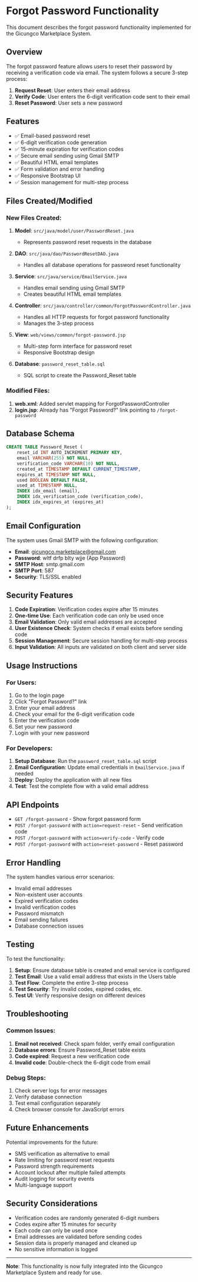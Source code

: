 # Forgot Password Functionality

This document describes the forgot password functionality implemented for the Gicungco Marketplace System.

## Overview

The forgot password feature allows users to reset their password by receiving a verification code via email. The system follows a secure 3-step process:

1. **Request Reset**: User enters their email address
2. **Verify Code**: User enters the 6-digit verification code sent to their email
3. **Reset Password**: User sets a new password

## Features

- ✅ Email-based password reset
- ✅ 6-digit verification code generation
- ✅ 15-minute expiration for verification codes
- ✅ Secure email sending using Gmail SMTP
- ✅ Beautiful HTML email templates
- ✅ Form validation and error handling
- ✅ Responsive Bootstrap UI
- ✅ Session management for multi-step process

## Files Created/Modified

### New Files Created:

1. **Model**: `src/java/model/user/PasswordReset.java`
   - Represents password reset requests in the database

2. **DAO**: `src/java/dao/PasswordResetDAO.java`
   - Handles all database operations for password reset functionality

3. **Service**: `src/java/service/EmailService.java`
   - Handles email sending using Gmail SMTP
   - Creates beautiful HTML email templates

4. **Controller**: `src/java/controller/common/ForgotPasswordController.java`
   - Handles all HTTP requests for forgot password functionality
   - Manages the 3-step process

5. **View**: `web/views/common/forgot-password.jsp`
   - Multi-step form interface for password reset
   - Responsive Bootstrap design

6. **Database**: `password_reset_table.sql`
   - SQL script to create the Password_Reset table

### Modified Files:

1. **web.xml**: Added servlet mapping for ForgotPasswordController
2. **login.jsp**: Already has "Forgot Password?" link pointing to `/forgot-password`

## Database Schema

```sql
CREATE TABLE Password_Reset (
    reset_id INT AUTO_INCREMENT PRIMARY KEY,
    email VARCHAR(255) NOT NULL,
    verification_code VARCHAR(10) NOT NULL,
    created_at TIMESTAMP DEFAULT CURRENT_TIMESTAMP,
    expires_at TIMESTAMP NOT NULL,
    used BOOLEAN DEFAULT FALSE,
    used_at TIMESTAMP NULL,
    INDEX idx_email (email),
    INDEX idx_verification_code (verification_code),
    INDEX idx_expires_at (expires_at)
);
```

## Email Configuration

The system uses Gmail SMTP with the following configuration:
- **Email**: gicungco.marketplace@gmail.com
- **Password**: wltf drfp blty wjje (App Password)
- **SMTP Host**: smtp.gmail.com
- **SMTP Port**: 587
- **Security**: TLS/SSL enabled

## Security Features

1. **Code Expiration**: Verification codes expire after 15 minutes
2. **One-time Use**: Each verification code can only be used once
3. **Email Validation**: Only valid email addresses are accepted
4. **User Existence Check**: System checks if email exists before sending code
5. **Session Management**: Secure session handling for multi-step process
6. **Input Validation**: All inputs are validated on both client and server side

## Usage Instructions

### For Users:

1. Go to the login page
2. Click "Forgot Password?" link
3. Enter your email address
4. Check your email for the 6-digit verification code
5. Enter the verification code
6. Set your new password
7. Login with your new password

### For Developers:

1. **Setup Database**: Run the `password_reset_table.sql` script
2. **Email Configuration**: Update email credentials in `EmailService.java` if needed
3. **Deploy**: Deploy the application with all new files
4. **Test**: Test the complete flow with a valid email address

## API Endpoints

- `GET /forgot-password` - Show forgot password form
- `POST /forgot-password` with `action=request-reset` - Send verification code
- `POST /forgot-password` with `action=verify-code` - Verify code
- `POST /forgot-password` with `action=reset-password` - Reset password

## Error Handling

The system handles various error scenarios:
- Invalid email addresses
- Non-existent user accounts
- Expired verification codes
- Invalid verification codes
- Password mismatch
- Email sending failures
- Database connection issues

## Testing

To test the functionality:

1. **Setup**: Ensure database table is created and email service is configured
2. **Test Email**: Use a valid email address that exists in the Users table
3. **Test Flow**: Complete the entire 3-step process
4. **Test Security**: Try invalid codes, expired codes, etc.
5. **Test UI**: Verify responsive design on different devices

## Troubleshooting

### Common Issues:

1. **Email not received**: Check spam folder, verify email configuration
2. **Database errors**: Ensure Password_Reset table exists
3. **Code expired**: Request a new verification code
4. **Invalid code**: Double-check the 6-digit code from email

### Debug Steps:

1. Check server logs for error messages
2. Verify database connection
3. Test email configuration separately
4. Check browser console for JavaScript errors

## Future Enhancements

Potential improvements for the future:
- SMS verification as alternative to email
- Rate limiting for password reset requests
- Password strength requirements
- Account lockout after multiple failed attempts
- Audit logging for security events
- Multi-language support

## Security Considerations

- Verification codes are randomly generated 6-digit numbers
- Codes expire after 15 minutes for security
- Each code can only be used once
- Email addresses are validated before sending codes
- Session data is properly managed and cleaned up
- No sensitive information is logged

---

**Note**: This functionality is now fully integrated into the Gicungco Marketplace System and ready for use.
